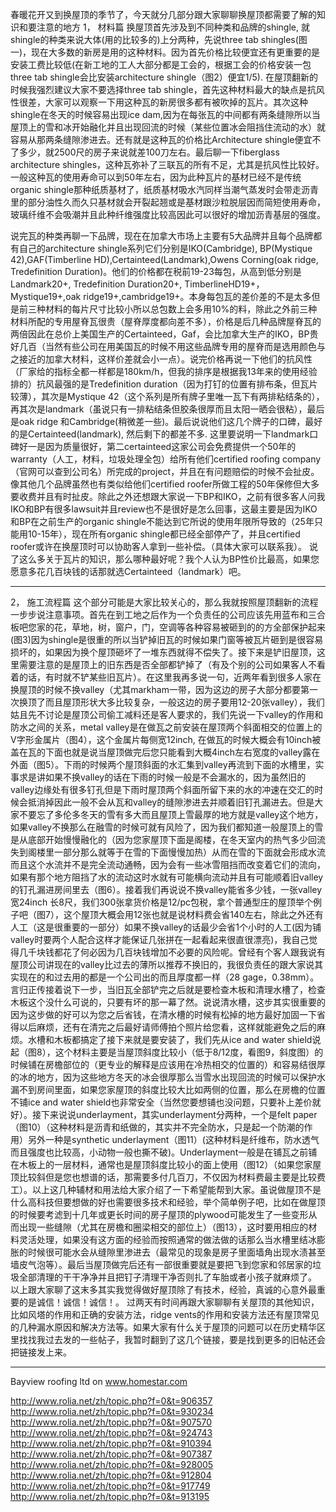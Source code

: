 春暖花开又到换屋顶的季节了，今天就分几部分跟大家聊聊换屋顶都需要了解的知识和要注意的地方
1， 材料篇
换屋顶首先涉及到不同种类和品牌的shingle, 就shingle的种类来说大体(用的比较多的)上分两种，先说three tab shingles(图一)，现在大多数的新房是用的这种材料。因为首先价格比较便宜还有更重要的是安装工费比较低(在新工地的工人大部分都是工会的，根据工会的价格安装一包 three tab shingle会比安装architecture shingle（图2）便宜1/5). 在屋顶翻新的时候我强烈建议大家不要选择three tab shingle，首先这种材料最大的缺点是抗风性很差，大家可以观察一下用这种瓦的新房很多都有被吹掉的瓦片。其次这种shingle在冬天的时候容易出现ice dam,因为在每张瓦的中间都有两条缝隙所以当屋顶上的雪和冰开始融化并且出现回流的时候（某些位置冰会阻挡住流动的水）就容易从那两条缝隙渗进去。还有就是这种瓦的价格比Architecture shingle便宜不了多少，就2500尺的房子来说就差100刀左右。最后聊一下fiberglass architecture shingles，这种瓦弥补了三联瓦的所有不足，尤其是抗风性比较好。一般这种瓦的使用寿命可以到50年左右，因为此种瓦片的基材已经不是传统organic shingle那种纸质基材了，纸质基材吸水汽同样当潮气蒸发时会带走沥青里的部分油性久而久只基材就会开裂起翘或是基材跟沙粒脱层因而简短使用寿命，玻璃纤维不会吸潮并且此种纤维强度比较高因此可以很好的增加沥青基层的强度。

说完瓦的种类再聊一下品牌，现在在加拿大市场上主要有5大品牌并且每个品牌都有自己的architecture shingle系列它们分别是IKO(Cambridge), BP(Mystique 42),GAF(Timberline HD),Certainteed(Landmark),Owens Corning(oak ridge, Tredefinition Duration)。他们的价格都在税前19-23每包，从高到低分别是Landmark20+, Tredefinition Duration20+, TimberlineHD19+，Mystique19+,oak ridge19+,cambridge19+。本身每包瓦的差价差的不是太多但是前三种材料的每片尺寸比较小所以总包数上会多用10%的料，除此之外前三种材料所配的专用屋脊瓦很贵（屋脊厚度都向差不多），价格是后几种品牌屋脊瓦的两倍因此在总价上美国生产的Certainteed，Gaf，会比加拿大生产的IKO，BP贵好几百（当然有些公司在用美国瓦的时候不用这些品牌专用的屋脊而是选用颜色与之接近的加拿大材料，这样价差就会小一点）。说完价格再说一下他们的抗风性（厂家给的指标全都一样都是180km/h，但我的排序是根据我13年来的使用经验排的）抗风最强的是Tredefinition duration（因为打钉的位置有排布条，但瓦片较薄），其次是Mystique 42（这个系列是所有牌子里唯一瓦下有两排粘结条的），再其次是landmark（虽说只有一排粘结条但胶条很厚而且太阳一晒会很粘），最后是oak ridge 和Cambridge(稍微差一些)。最后说说他们这几个牌子的口碑，最好的是Certainteed(landmark), 然后剩下的都差不多. 这里要说明一下landmark口碑好一是因为质量很好，第二certainteed这家公司会免费提供一个50年的warranty（人工，材料，垃圾处理全包）给所有他们certified roofing company（官网可以查到公司名）所完成的project，并且在有问题赔偿的时候不会扯皮。像其他几个品牌虽然也有类似给他们certified roofer所做工程的50年保修但大多要收费并且有时扯皮。除此之外还想跟大家说一下BP和IKO，之前有很多客人问我IKO和BP有很多lawsuit并且review也不是很好是怎么回事，这最主要是因为IKO和BP在之前生产的organic shingle不能达到它所说的使用年限所导致的（25年只能用10-15年），现在所有organic shingle都已经全部停产了，并且certified roofer或许在换屋顶时可以协助客人拿到一些补偿。（具体大家可以联系我）。
说了这么多关于瓦片的知识，那么哪种最好呢？我个人认为BP性价比最高，如果您愿意多花几百块钱的话那就选Certainteed（landmark）吧。

---

2， 施工流程篇
这个部分可能是大家比较关心的，那么我就按照屋顶翻新的流程一步步说注意事项。首先在到工地之后作为一个负责任的公司应该先用蓝布和三合板吧您家的花，草地，树，窗户，门，空调等各种容易被砸到的的方全部保护起来(图3)因为shingle是很重的所以当铲掉旧瓦的时候如果门窗等被瓦片砸到是很容易损坏的，如果因为换个屋顶砸坏了一堆东西就得不偿失了。接下来是铲旧屋顶，这里需要注意的是屋顶上的旧东西是否全部都铲掉了（有及个别的公司如果客人不看着的话，有时就不铲某些旧瓦片）。在这里我再多说一句，近两年看到很多人家在换屋顶的时候不换valley（尤其markham一带，因为这边的房子大部分都要第一次换顶了而且屋顶形状大多比较复杂，一般这边的房子要用12-20张valley），我们姑且先不讨论是屋顶公司偷工减料还是客人要求的，我们先说一下valley的作用和防水之间的关系，metal valley是在做瓦之前安装在屋顶两个斜面相交的位置上的V字形金属片（图4），这个金属片每侧宽12inch, 在做瓦的时候大概会有10inch被盖在瓦的下面也就是说当屋顶做完后您只能看到大概4inch左右宽度的valley露在外面（图5）。下雨的时候两个屋顶斜面的水汇集到valley再流到下面的水槽里，实事求是讲如果不换valley的话在下雨的时候一般是不会漏水的，因为虽然旧的valley边缘处有很多钉孔但是下雨时屋顶两个斜面所留下来的水的冲速在交汇的时候会抵消掉因此一般不会从瓦和valley的缝隙渗进去并顺着旧钉孔漏进去。但是大家不要忘了多伦多冬天的雪有多大而且屋顶上雪最厚的地方就是valley这个地方，如果valley不换那么在融雪的时候可就有风险了，因为我们都知道一般屋顶上的雪是从底部开始慢慢融化的（因为您家屋顶下面是阁楼，在冬天室内的热气多少回流失到阁楼里一部分那么就等于在雪的下面慢慢加热）从而在雪的下面就会形成水流而且这个水流并不是完全流动通畅，因为会有一些冰雪阻挡而改变着它们的流向，如果有那个地方阻挡了水的流动这时水就有可能横向流动并且有可能顺着旧valley的钉孔漏进房间里去（图6）。接着我们再说说不换valley能省多少钱，一张valley宽24inch 长8尺，我们300张拿货价格是12/pc包税，拿个普通型庄的屋顶举个例子吧（图7），这个屋顶大概会用12张也就是说材料费会省140左右，除此之外还有人工（这是很重要的一部分）如果不换valley的话最少会省1个小时的人工(因为铺valley时要两个人配合这样才能保证几张拼在一起看起来很直很漂亮)，我自己觉得几千块钱都花了何必因为几百块钱增加不必要的风险呢。曾经有个客人跟我说有屋顶公司讲现在的valley比过去的薄所以推荐不换旧的，我很负责任的跟大家说其实现在的和过去用的都是一个公司出的而且厚度都一样（28 gage，0.38mm）。言归正传接着说下一步，当旧瓦全部铲完之后就是要检查木板和清理水槽了，检查木板这个没什么可说的，只要有坏的那一幕了然。说说清水槽，这步其实很重要的因为这步做的好可以为您之后省钱，在清水槽的时候有松掉的地方最好加固一下省得以后麻烦，还有在清完之后最好请师傅拍个照片给您看，这样就能避免之后的麻烦。水槽和木板都搞定了接下来就是要安装了，我们先从ice and water shield说起（图8），这个材料主要是当屋顶斜度比较小（低于8/12度，看图9，斜度图）的时候铺在房檐部位的（更专业的解释是应该用在冷热相交的位置的）和容易结很厚的冰的地方，因为这些地方冬天的冰会很厚那么当雪水出现回流的时候可以保护水漏不到房间里面，如果您家屋顶的斜度比较大比如两侧的位置，那么在房檐的位置不铺ice and water shield也非常安全（当然您要想铺也没问题，只要补上差价就好）。接下来说说underlayment，其实underlayment分两种，一个是felt paper（图10）（这种材料是沥青和纸做的，其实并不完全防水，只是起一个防潮的作用）另外一种是synthetic underlayment（图11）(这种材料是纤维布，防水透气而且强度也比较高，小动物一般也撕不破)。Underlayment一般是在铺瓦之前铺在木板上的一层材料，通常也是屋顶斜度比较小的面上使用（图12）（如果您家屋顶比较斜但是您也想谱的话，那需要多付几百刀，不仅因为材料费最主要是比较费工）。以上这几种辅材和用法给大家介绍了一下希望能帮到大家。虽说做屋顶不是什么高科技但要想做的好也需要很多技术和经验，举个简单例子吧，比如在做屋顶的时候要考滤到十几年或更长时间的房子屋顶的plywood可能发生了一些变形从而出现一些缝隙（尤其在房檐和圈梁相交的部位上）（图13），这时要用相应的材料灵活处理，如果没有这方面的经验而按照通常的做法做的话那么当水槽里结冰膨胀的时候很可能水会从缝隙里渗进去（最常见的现象是房子里面墙角出现水渍甚至墙皮气泡等）。最后当屋顶做完后还有一部很重要就是要把飞到您家和邻居家的垃圾全部清理的干干净净并且把钉子清理干净否则扎了车胎或者小孩子就麻烦了。
以上跟大家聊了这末多其实我觉得做好屋顶除了有技术，经验，真诚的心意外最重要的是诚信！诚信！诚信！。
过两天有时间再跟大家聊聊有关屋顶的其他知识，比如风塔的作用和正确的安装方法，ridge vents的作用和安装方法还有屋顶常见的几种漏水原因和解决方法等。如果大家有什么关于屋顶的问题可以在历史精华区里找找我过去发的一些帖子，我暂时翻到了这几个链接，要是找到更多的旧帖还会把链接发上来。

---

Bayview roofing ltd  on www.homestar.com

http://www.rolia.net/zh/topic.php?f=0&t=906357
http://www.rolia.net/zh/topic.php?f=0&t=930234
http://www.rolia.net/zh/topic.php?f=0&t=907570
http://www.rolia.net/zh/topic.php?f=0&t=924743
http://www.rolia.net/zh/topic.php?f=0&t=910394
http://www.rolia.net/zh/topic.php?f=0&t=907387
http://www.rolia.net/zh/topic.php?f=0&t=928005
http://www.rolia.net/zh/topic.php?f=0&t=912804
http://www.rolia.net/zh/topic.php?f=0&t=917749
http://www.rolia.net/zh/topic.php?f=0&t=913195